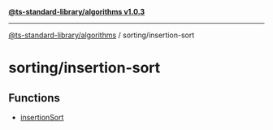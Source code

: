 [**@ts-standard-library/algorithms v1.0.3**](../../README.md)

***

[@ts-standard-library/algorithms](../../modules.md) / sorting/insertion-sort

# sorting/insertion-sort

## Functions

- [insertionSort](functions/insertionSort.md)

